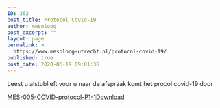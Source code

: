 ```yaml
---
ID: 362
post_title: Protocol Covid-19
author: mesoloog
post_excerpt: ""
layout: page
permalink: >
  https://www.mesoloog-utrecht.nl/protocol-covid-19/
published: true
post_date: 2020-06-19 09:01:36
---
```

<!-- wp:paragraph -->
<p>Leest u alstublieft voor u naar de afspraak komt het procol covid-19 door</p>
<!-- /wp:paragraph -->

<!-- wp:file {"id":371,"href":"https://www.mesoloog-utrecht.nl/wp-content/uploads/2020/06/MES-005-COVID-protocol-P1-1.pdf"} -->
<div class="wp-block-file"><a href="https://www.mesoloog-utrecht.nl/wp-content/uploads/2020/06/MES-005-COVID-protocol-P1-1.pdf">MES-005-COVID-protocol-P1-1</a><a href="https://www.mesoloog-utrecht.nl/wp-content/uploads/2020/06/MES-005-COVID-protocol-P1-1.pdf" class="wp-block-file__button" download>Download</a></div>
<!-- /wp:file -->

<!-- wp:paragraph -->
<p></p>
<!-- /wp:paragraph -->